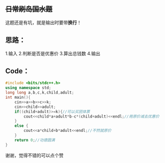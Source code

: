 ~~日常刷岛国水题~~
------------
这题还是有坑，就是输出时要带**换行**！
                       
思路：
------------
1.输入
2.判断是否是优惠价
3.算出总钱数
4.输出

Code：
------------
```cpp
#include <bits/stdc++.h>
using namespace std;
long long a,b,c,k,child,adult;
int main(){
	cin>>a>>b>>c>>k;
	cin>>child>>adult;
	if((child+adult)>=k){//可以买团体票 
		cout<<child*a+adult*b-c*(child+adult)<<endl;//用原价减去优惠价 
	}
	else {
		cout<<a*child+b*adult<<endl;//不然就原价 
	}
	return 0;//功德圆满
} 
```
谢谢，觉得不错的可以点个赞
